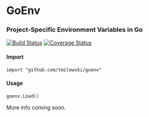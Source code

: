 # GoEnv
### Project-Specific Environment Variables in Go

[![Build Status](https://travis-ci.org/tmilewski/goenv.svg?branch=master)](https://travis-ci.org/tmilewski/goenv)
[![Coverage Status](https://img.shields.io/coveralls/tmilewski/goenv.svg)](https://coveralls.io/r/tmilewski/goenv?branch=master)

#### Import
`import "github.com/tmilewski/goenv"`

#### Usage
`goenv.Load()`


More info coming soon.
